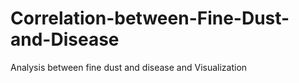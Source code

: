 # Correlation-between-Fine-Dust-and-Disease
Analysis between fine dust and disease and Visualization
